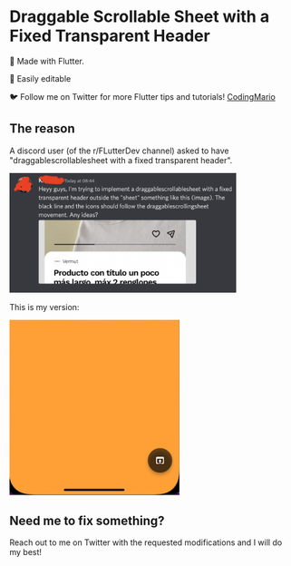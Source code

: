 # Draggable Scrollable Sheet with a Fixed Transparent Header

🚀 Made with Flutter.

🤩 Easily editable

🐦 Follow me on Twitter for more Flutter tips and tutorials! [CodingMario](https://twitter.com/mariopepe_)



## The reason

A discord user (of the r/FLutterDev channel) asked to have "draggablescrollablesheet with a fixed transparent header".

<img src="readme_assets/discord_request.png" alt="discord request" width="400"/>

This is my version:

<img src="https://raw.githubusercontent.com/mariopepe/medium_articles/master/bottom_sheet_with_icons/readme_assets/gif_result.gif" alt="my version" width="300"/>

## Need me to fix something?

Reach out to me on Twitter with the requested modifications and I will do my best!